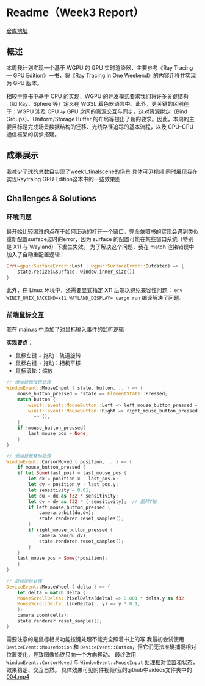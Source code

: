 # Readme（Week3 Report）
[仓库地址](https://github.com/starrywiki/RayTracing_GPU_edition)
## 概述
本周我计划实现一个基于 WGPU 的 GPU 实时渲染器，主要参考《Ray Tracing — GPU Edition》一书，将《Ray Tracing in One Weekend》的内容迁移并实现为 GPU 版本。

相较于原书中基于 CPU 的实现，WGPU 的开发模式要求我们将许多关键结构（如 Ray、Sphere 等）定义在 WGSL 着色器语言中。此外，更关键的区别在于：WGPU 涉及 CPU 与 GPU 之间的资源交互与同步，这对资源绑定（Bind Groups）、Uniform/Storage Buffer 的布局等提出了新的要求。因此，本周的主要目标是完成场景数据结构的迁移、光线路径追踪的基本流程，以及 CPU–GPU 通信框架的初步搭建。
## 成果展示
我减少了球的总数目实现了week1_finalscene的场景 具体可见[视频]()
同时展现我在实现Raytraing GPU Edition这本书的一些效果图
 
## Challenges & Solutions
### 环境问题
最开始比较困难的点在于如何正确的打开一个窗口，完全依照书的实现会遇到类似重新配置surface过时的error，因为 surface 的配置可能在某些窗口系统（特别是 X11 与 Wayland）下发生失效。
为了解决这个问题，我在 match 渲染错误中加入了自动重配置逻辑：
```rust
Err(wgpu::SurfaceError::Lost | wgpu::SurfaceError::Outdated) => {
    state.resize(&surface, window.inner_size())
}
```
此外，在 Linux 环境中，还需要显式指定 X11 后端以避免兼容性问题： `env WINIT_UNIX_BACKEND=x11 WAYLAND_DISPLAY= cargo run` 编译解决了问题。
### 前端鼠标交互
我在 main.rs 中添加了对鼠标输入事件的监听逻辑

**实现要点**：
- 鼠标左键 + 拖动：轨道旋转
- 鼠标右键 + 拖动：相机平移
- 鼠标滚轮：缩放

```rust
// 添加鼠标按钮处理
WindowEvent::MouseInput { state, button, .. } => {
    mouse_button_pressed = *state == ElementState::Pressed;
    match button {
        winit::event::MouseButton::Left => left_mouse_button_pressed = mouse_button_pressed,
        winit::event::MouseButton::Right => right_mouse_button_pressed = mouse_button_pressed,
        _ => (),
    }
    if !mouse_button_pressed{
        last_mouse_pos = None;
    }
}

// 添加鼠标移动处理
WindowEvent::CursorMoved { position, .. } => {
    if mouse_button_pressed {
    if let Some(last_pos) = last_mouse_pos {
        let dx = position.x - last_pos.x;
        let dy = position.y - last_pos.y;
        let sensitivity = 0.01;
        let du = dx as f32 * sensitivity;
        let dv = dy as f32 * (-sensitivity);  // 翻转Y轴
        if left_mouse_button_pressed {
            camera.orbit(du,dv);
            state.renderer.reset_samples();
        }
        if right_mouse_button_pressed {
            camera.pan(du,dv);
            state.renderer.reset_samples();
        }
    }
    last_mouse_pos = Some(*position);
    }
}
                
// 鼠标滚轮处理
DeviceEvent::MouseWheel { delta } => {
    let delta = match delta {
    MouseScrollDelta::PixelDelta(delta) => 0.001 * delta.y as f32,
    MouseScrollDelta::LineDelta(_, y) => y * 0.1,
    };
    camera.zoom(delta);
    state.renderer.reset_samples();
}
```
需要注意的是鼠标相关功能按键处理不能完全照着书上的写
我最初尝试使用 `DeviceEvent::MouseMotion` 和 `DeviceEvent::Button`，但它们无法准确捕捉相对位置变化，导致图像始终只向一个方向移动。
最终改用 `WindowEvent::CursorMoved` 与 `WindowEvent::MouseInput` 处理相对位置和状态，效果稳定、交互自然。
具体效果可见附件视频/我的github中videos文件夹中的[004.mp4](https://github.com/starrywiki/RayTracing_GPU_edition/blob/master/videos/004.mp4) 
